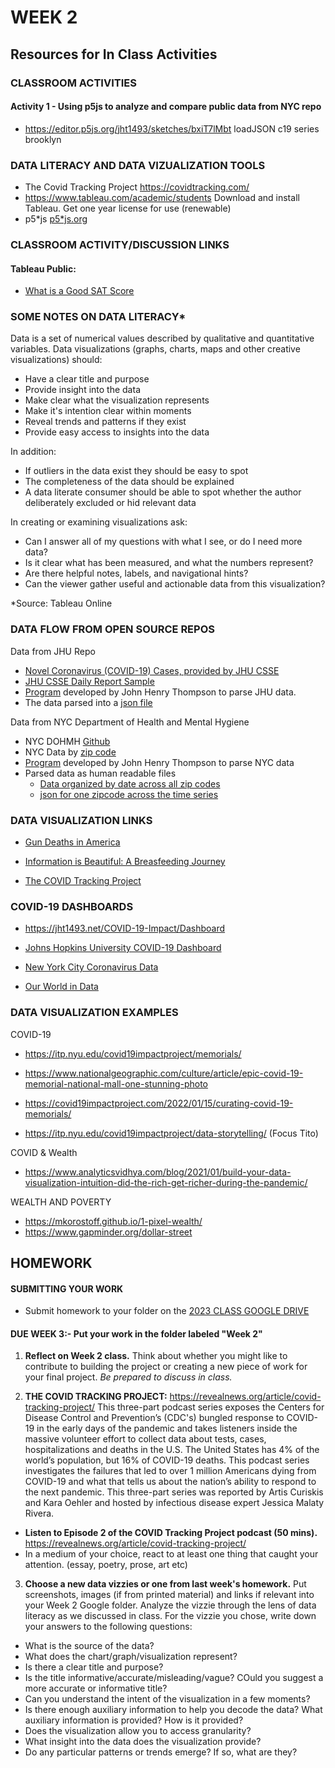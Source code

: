 # WEEK 2

## Resources for In Class Activities

### CLASSROOM ACTIVITIES
#### Activity 1 - Using p5js to analyze and compare public data from NYC repo

- https://editor.p5js.org/jht1493/sketches/bxiT7lMbt 
  loadJSON c19 series brooklyn

### DATA LITERACY AND DATA VIZUALIZATION TOOLS

- The Covid Tracking Project https://covidtracking.com/
- https://www.tableau.com/academic/students Download and install Tableau. Get one year license for use (renewable)
- p5*js [p5*js.org](https://p5js.org/)

### CLASSROOM ACTIVITY/DISCUSSION LINKS
#### Tableau Public: 
 - [What is a Good SAT Score](https://public.tableau.com/app/profile/mehras/viz/WhatisagoodSATscore/WhatisagoodSATscore)

### SOME NOTES ON DATA LITERACY*

Data is a set of numerical values described by qualitative and quantitative variables.
Data visualizations (graphs, charts, maps and other creative visualizations) should:

- Have a clear title and purpose
- Provide insight into the data
- Make clear what the visualization represents
- Make it's intention clear within moments
- Reveal trends and patterns if they exist
- Provide easy access to insights into the data

In addition:

- If outliers in the data exist they should be easy to spot
- The completeness of the data should be explained
- A data literate consumer should be able to spot whether the author deliberately excluded or hid relevant data

In creating or examining visualizations ask:

- Can I answer all of my questions with what I see, or do I need more data?
- ​Is it clear what has been measured, and what the numbers represent?
- Are there helpful notes, labels, and navigational hints?
- Can the viewer gather useful and actionable data from this visualization?

\*Source: Tableau Online

### DATA FLOW FROM OPEN SOURCE REPOS

Data from JHU Repo

- [Novel Coronavirus (COVID-19) Cases, provided by JHU CSSE](https://github.com/CSSEGISandData/COVID-19)
- [JHU CSSE Daily Report Sample](https://github.com/CSSEGISandData/COVID-19/blob/master/csse_covid_19_data/csse_covid_19_daily_reports/01-10-2022.csv)
- [Program](https://github.com/EP-Visual-Design/COVID-19-Impact-Project/blob/master/parse/aparse.js) developed by John Henry Thompson to parse JHU data.
- The data parsed into a [json file](https://github.com/EP-Visual-Design/COVID-19-parsed-data/blob/main/c_data/world/c_meta.json)

Data from NYC Department of Health and Mental Hygiene

- NYC DOHMH [Github](https://github.com/nychealth/coronavirus-data)
- NYC Data by [zip code](https://github.com/nychealth/coronavirus-data/blob/master/totals/data-by-modzcta.csv)
- [Program](https://github.com/EP-Visual-Design/COVID-19-Impact-Project/blob/master/parse/parse_nyc.js) developed by John Henry Thompson to parse NYC data
- Parsed data as human readable files
  - [Data organized by date across all zip codes](https://github.com/EP-Visual-Design/COVID-19-parsed-data/blob/main/c_data/nyc/c_subs/Brooklyn/c_days/2020-05-18.json)
  - [json for one zipcode across the time series](https://github.com/EP-Visual-Design/COVID-19-parsed-data/blob/main/c_data/nyc/c_subs/Brooklyn/c_series/11201.json)

### DATA VISUALIZATION LINKS
- [Gun Deaths in America](https://fivethirtyeight.com/features/gun-deaths/)

- [Information is Beautiful: A Breasfeeding Journey](https://public.tableau.com/app/profile/louise.shorten/viz/InformationisBeautiful-ABreastfeedingJourney/ABreastfeedingJourney)

- [The COVID Tracking Project](https://covidtracking.com/)




### COVID-19 DASHBOARDS

- https://jht1493.net/COVID-19-Impact/Dashboard

- [Johns Hopkins University COVID-19 Dashboard](https://www.arcgis.com/apps/dashboards/bda7594740fd40299423467b48e9ecf6)

- [New York City Coronavirus Data](https://www.nytimes.com/interactive/2021/us/new-york-city-new-york-covid-cases.html)

- [Our World in Data](https://ourworldindata.org/coronavirus)



### DATA VISUALIZATION EXAMPLES



COVID-19

- https://itp.nyu.edu/covid19impactproject/memorials/

- https://www.nationalgeographic.com/culture/article/epic-covid-19-memorial-national-mall-one-stunning-photo

- https://covid19impactproject.com/2022/01/15/curating-covid-19-memorials/

- https://itp.nyu.edu/covid19impactproject/data-storytelling/ (Focus Tito)

COVID & Wealth

- https://www.analyticsvidhya.com/blog/2021/01/build-your-data-visualization-intuition-did-the-rich-get-richer-during-the-pandemic/

WEALTH AND POVERTY

- https://mkorostoff.github.io/1-pixel-wealth/
- https://www.gapminder.org/dollar-street

## HOMEWORK
#### SUBMITTING YOUR WORK

- Submit homework to your folder on the [2023 CLASS GOOGLE DRIVE](https://drive.google.com/drive/folders/10LzZNPTCnpLnLxpQN9ewITFg9ku76L9l)

#### DUE WEEK 3:- Put your work in the folder labeled "Week 2"

1. **Reflect on Week 2 class.** Think about whether you might like to contribute to building the project or creating a new piece of work for your final project. _Be prepared to discuss in class._

2. **THE COVID TRACKING PROJECT:** https://revealnews.org/article/covid-tracking-project/
   This three-part podcast series exposes the Centers for Disease Control and Prevention’s (CDC's) bungled response to COVID-19 in the early days of the pandemic and takes listeners inside the massive volunteer effort to collect data about tests, cases, hospitalizations and deaths in the U.S. The United States has 4% of the world’s population, but 16% of COVID-19 deaths. This podcast series investigates the failures that led to over 1 million Americans dying from COVID-19 and what that tells us about the nation’s ability to respond to the next pandemic. This three-part series was reported by Artis Curiskis and Kara Oehler and hosted by infectious disease expert Jessica Malaty Rivera.

- **Listen to Episode 2 of the COVID Tracking Project podcast (50 mins).** https://revealnews.org/article/covid-tracking-project/
- In a medium of your choice, react to at least one thing that caught your attention. (essay, poetry, prose, art etc)

3. **Choose a new data vizzies or one from last week's homework.** Put screenshots, images (if from printed material) and links if relevant into your Week 2 Google folder.  Analyze the vizzie through the lens of data literacy as we discussed in class.  For the vizzie you chose, write down your answers to the following questions:

  -  What is the source of the data?
  -  What does the chart/graph/visualization represent?
  -  Is there a clear title and purpose?
  -  Is the title informative/accurate/misleading/vague?  COuld you suggest a more accurate or informative title?
  -  Can you understand the intent of the visualization in a few moments?
  -  Is there enough auxiliary information to help you decode the data?  What auxiliary information is provided?  How is it provided?
  -  Does the visualization allow you to access granularity?
  -  What insight into the data does the visualization provide?
  -  Do any particular patterns or trends emerge?  If so, what are they?





<!--## Homework

#### INSTRUCTIONS
### HUMANIZING COVID-19 DATA (Find) other non-COVID examples)

- [COVID-19 Impact Project Blog Post on Humanizing COVID-19 Data](https://covid19impactproject.com/2022/01/15/curating-covid-19-memorials/)

- [Washington Post Article: Pandemic First Wave](https://www.washingtonpost.com/nation/2020/04/12/coronavirus-first-1000-deaths/?arc404=true)

<!--## Homework

#### INSTRUCTIONS


[def]: https://public.tableau.com/app/profile/louise.shorten/viz/InformationisBeautiful-ABreastfeedingJourney/ABreastfeedingJourney
